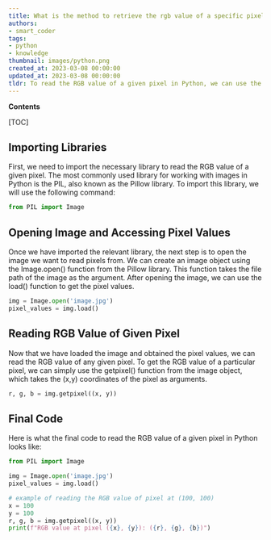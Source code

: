 ```yaml
---
title: What is the method to retrieve the rgb value of a specific pixel using python?
authors:
- smart_coder
tags:
- python
- knowledge
thumbnail: images/python.png
created_at: 2023-03-08 00:00:00
updated_at: 2023-03-08 00:00:00
tldr: To read the RGB value of a given pixel in Python, we can use the `getpixel()` method from the `PIL` module.
---
```


**Contents**

[TOC]

## Importing Libraries

First, we need to import the necessary library to read the RGB value of a given pixel. The most commonly used library for working with images in Python is the PIL, also known as the Pillow library. To import this library, we will use the following command:

```python
from PIL import Image
```


## Opening Image and Accessing Pixel Values

Once we have imported the relevant library, the next step is to open the image we want to read pixels from. We can create an image object using the Image.open() function from the Pillow library. This function takes the file path of the image as the argument. After opening the image, we can use the load() function to get the pixel values. 

```python
img = Image.open('image.jpg')
pixel_values = img.load()
```


## Reading RGB Value of Given Pixel

Now that we have loaded the image and obtained the pixel values, we can read the RGB value of any given pixel. To get the RGB value of a particular pixel, we can simply use the getpixel() function from the image object, which takes the (x,y) coordinates of the pixel as arguments.

```python
r, g, b = img.getpixel((x, y))
```


## Final Code

Here is what the final code to read the RGB value of a given pixel in Python looks like:

```python
from PIL import Image

img = Image.open('image.jpg')
pixel_values = img.load()

# example of reading the RGB value of pixel at (100, 100)
x = 100
y = 100
r, g, b = img.getpixel((x, y))
print(f"RGB value at pixel ({x}, {y}): ({r}, {g}, {b})")
```
